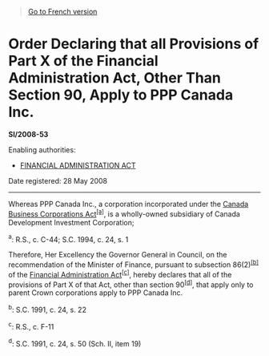 > [Go to French version](/fr/Règlements/Textes%20réglementaires/2008/53.md)

# Order Declaring that all Provisions of Part X of the Financial Administration Act, Other Than Section 90, Apply to PPP Canada Inc.

**SI/2008-53**

Enabling authorities: 
- [FINANCIAL ADMINISTRATION ACT](/en/Acts/Revised%20Statutes%20of%20Canada/F/F-11.md)

Date registered: 28 May 2008

----------

Whereas PPP Canada Inc., a corporation incorporated under the [Canada Business Corporations Act](/en/Acts/Revised%20Statutes%20of%20Canada/C/C-44.md)<sup><a href='#fn_SI-2008-53_e_hq_18768'>[a]</a></sup>, is a wholly-owned subsidiary of Canada Development Investment Corporation;

<a name='fn_SI-2008-53_e_hq_18768'><sup>a</sup></a>: R.S., c. C-44; S.C. 1994, c. 24, s. 1<br />

Therefore, Her Excellency the Governor General in Council, on the recommendation of the Minister of Finance, pursuant to subsection 86(2)<sup><a href='#fn_SI-2008-53_e_hq_18769'>[b]</a></sup> of the [Financial Administration Act](/en/Acts/Revised%20Statutes%20of%20Canada/F/F-11.md)<sup><a href='#fn_SI-2008-53_e_hq_18770'>[c]</a></sup>, hereby declares that all of the provisions of Part X of that Act, other than section 90<sup><a href='#fn_SI-2008-53_e_hq_18773'>[d]</a></sup>, that apply only to parent Crown corporations apply to PPP Canada Inc.

<a name='fn_SI-2008-53_e_hq_18769'><sup>b</sup></a>: S.C. 1991, c. 24, s. 22<br />

<a name='fn_SI-2008-53_e_hq_18770'><sup>c</sup></a>: R.S., c. F-11<br />

<a name='fn_SI-2008-53_e_hq_18773'><sup>d</sup></a>: S.C. 1991, c. 24, s. 50 (Sch. II, item 19)<br />


